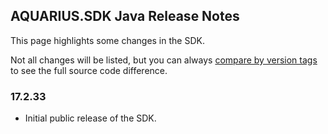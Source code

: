 ## AQUARIUS.SDK Java Release Notes

This page highlights some changes in the SDK.

Not all changes will be listed, but you can always [compare by version tags](https://github.com/AquaticInformatics/aquarius-sdk-java/compare/v17.2.26...v17.2.28) to see the full source code difference.

### 17.2.33

- Initial public release of the SDK.
